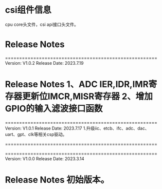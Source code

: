 # csi组件信息
cpu core头文件，csi api接口头文件。

# Release Notes

======================================================
Version: V1.0.2
Release Date: 2023.7.19

Release Notes
1、ADC IER,IDR,IMR寄存器更新位IMCR,MISR寄存器
2、增加GPIO的输入滤波接口函数
======================================================

======================================================
Version: V1.0.1
Release Date: 2023.7.17
1.升级iic、etcb、ifc、adc、dac、uart、gpt、clk等相关csp驱动。

======================================================

======================================================
Version: V1.0.0
Release Date: 2023.3.14

Release Notes
初始版本。
======================================================









